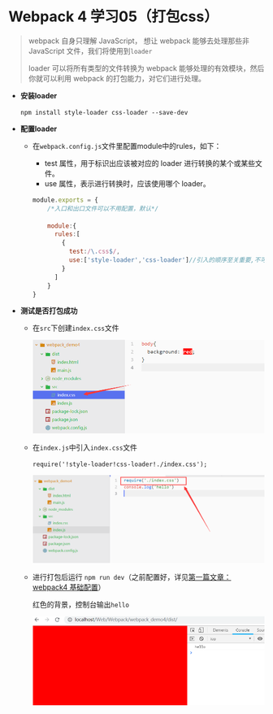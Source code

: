 # Webpack 4 学习05（打包css）

> webpack 自身只理解 JavaScript， 想让 webpack 能够去处理那些非 JavaScript 文件，我们将使用到`loader`
>
> loader 可以将所有类型的文件转换为 webpack 能够处理的有效模块，然后你就可以利用 webpack 的打包能力，对它们进行处理。



- **安装loader**

    `npm install style-loader css-loader --save-dev`

- **配置loader**

  - 在`webpack.config.js`文件里配置module中的rules，如下：

    -  test 属性，用于标识出应该被对应的 loader 进行转换的某个或某些文件。
    -  use 属性，表示进行转换时，应该使用哪个 loader。

    ```javascript
    module.exports = {
        /*入口和出口文件可以不用配置，默认*/
    
        module:{
          rules:[
            {
              test:/\.css$/,
              use:['style-loader','css-loader']//引入的顺序至关重要,不可改变
            }
          ]
        }
    }
    ```

    

- **测试是否打包成功**

  - 在`src`下创建`index.css`文件

    ![](https://raw.githubusercontent.com/HunterXing/resourse/master/images/20190221132534.png)

  - 在`index.js`中引入`index.css`文件

    `require('!style-loader!css-loader!./index.css');`

    ![](https://raw.githubusercontent.com/HunterXing/resourse/master/images/20190221132749.png)

    

  - 进行打包后运行 `npm run dev`（之前配置好，详见[第一篇文章：webpack4 基础配置](https://www.jianshu.com/p/5b849114fe89)）

    红色的背景，控制台输出`hello`

    ![](https://raw.githubusercontent.com/HunterXing/resourse/master/images/20190221133106.png)

    

  
